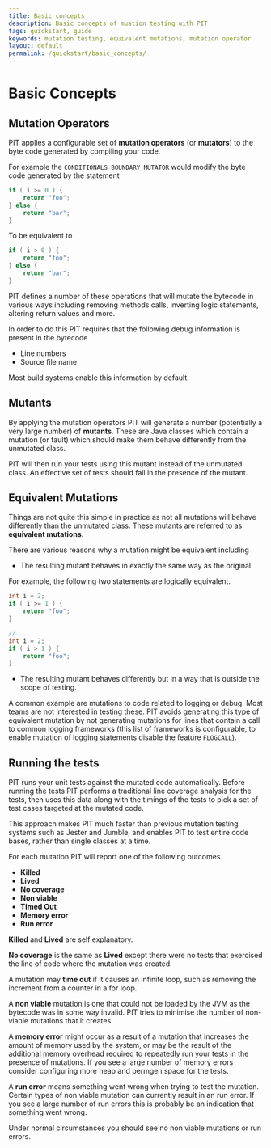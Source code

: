 ```yaml
---
title: Basic concepts
description: Basic concepts of muation testing with PIT
tags: quickstart, guide
keywords: mutation testing, equivalent mutations, mutation operator
layout: default
permalink: /quickstart/basic_concepts/
---
```


# Basic Concepts

## Mutation Operators

PIT applies a configurable set of **mutation operators** (or **mutators**) to the byte code generated
by compiling your code. 

For example the ```CONDITIONALS_BOUNDARY_MUTATOR``` would modify the byte code generated by the statement

```java
if ( i >= 0 ) {
    return "foo";
} else {
    return "bar";
}
```


To be equivalent to

```java
if ( i > 0 ) {
    return "foo";
} else {
    return "bar";
}
```

PIT defines a number of these operations that will mutate the bytecode in various ways including
 removing methods calls, inverting logic statements, altering return values and more.

In order to do this PIT requires that the following debug information is present in the bytecode

* Line numbers
* Source file name

Most build systems enable this information by default.

## Mutants

By applying the mutation operators PIT will generate a number (potentially a very large number) of
**mutants**. These are Java classes which contain a mutation (or fault) which should make them behave differently from
the unmutated class.

PIT will then run your tests using this mutant instead of the unmutated class. An effective set of tests should
fail in the presence of the mutant.

## Equivalent Mutations

Things are not quite this simple in practice as not all mutations will behave differently than the unmutated
class. These mutants are referred to as **equivalent mutations**.

There are various reasons why a mutation might be equivalent including

* The resulting mutant behaves in exactly the same way as the original

For example, the following two statements are logically equivalent.

```java
int i = 2;
if ( i >= 1 ) {
    return "foo";
}

//...
int i = 2;
if ( i > 1 ) {
    return "foo";
}
```

* The resulting mutant behaves differently but in a way that is outside the scope of testing.

A common example are mutations to code related to logging or debug. Most teams are not interested 
in testing these. PIT avoids generating this type of equivalent mutation by not generating mutations
for lines that contain a call to common logging frameworks (this list of frameworks is configurable,
to enable mutation of logging statements disable the feature `FLOGCALL`).
      
## Running the tests

PIT runs your unit tests against the mutated code automatically. Before running the
tests PIT performs a traditional line coverage analysis for the tests, then uses this data along with the
timings of the tests to pick a set of test cases targeted at the mutated code.

This approach makes PIT much faster than previous mutation testing systems such as Jester and Jumble, and 
enables PIT to test entire code bases, rather than single classes at a time.

For each mutation PIT will report one of the following outcomes

* **Killed**
* **Lived**
* **No coverage**
* **Non viable**
* **Timed Out**
* **Memory error**
* **Run error**

**Killed** and **Lived** are self explanatory.

**No coverage** is the same as **Lived** except there were no tests that exercised the line of code where the mutation was created.

A mutation may **time out** if it causes an infinite loop, such as removing the increment from a counter in
a for loop.

A **non viable** mutation is one that could not be loaded by the JVM as the bytecode was in some way
invalid. PIT tries to minimise the number of non-viable mutations that it creates.

A **memory error** might occur as a result of a mutation that increases the amount of memory used by the system,
or may be the result of the additional memory overhead required to repeatedly run your tests in the presence
of mutations. If you see a large number of memory errors consider configuring more heap and permgen space
for the tests.

A **run error** means something went wrong when trying to test the mutation. Certain types of non viable
mutation can currently result in an run error. If you see a large number of run errors this is probably
be an indication that something went wrong.

Under normal circumstances you should see no non viable mutations or run errors.

